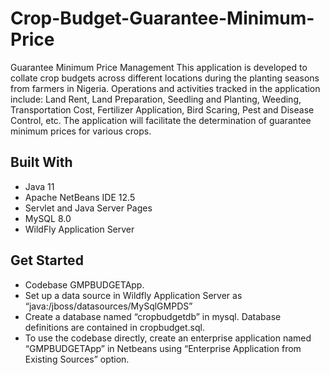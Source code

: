 # Crop-Budget-Guarantee-Minimum-Price
Guarantee Minimum Price Management 
This application is developed to collate crop budgets across different locations during the planting seasons from farmers in Nigeria. Operations and activities tracked in the application include: Land Rent, Land Preparation, Seedling and Planting, Weeding, Transportation Cost, Fertilizer Application, Bird Scaring, Pest and Disease Control, etc. The application will facilitate the determination of guarantee minimum prices for various crops. 

## Built With
-	Java 11 
-	Apache NetBeans IDE 12.5
-	Servlet and Java Server Pages
-	MySQL 8.0
-	WildFly Application Server

## Get Started
-	Codebase GMPBUDGETApp.
-	Set up a data source in Wildfly Application Server as “java:/jboss/datasources/MySqlGMPDS”
-	Create a database named “cropbudgetdb” in mysql. Database definitions are contained in cropbudget.sql. 
-	To use the codebase directly, create an enterprise application named “GMPBUDGETApp” in Netbeans using “Enterprise Application from Existing Sources” option.

